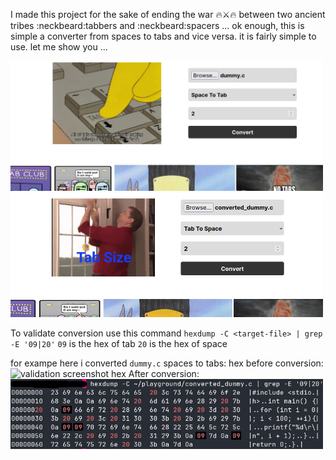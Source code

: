 I made this project for the sake of ending the war :fire::crossed_swords::fire: between two ancient tribes :neckbeard:tabbers and :neckbeard:spacers ...
ok enough, this is simple a converter from spaces to tabs and vice versa.
it is fairly simple to use.
let me show you ...

<img src="/images/space-to-tab-screenshot.png" alt="app screenshot" width="500" />
<img src="/images/tab-to-space-screenshot.png" alt="app screenshot" width="500" />

To validate conversion use this command
`hexdump -C <target-file> | grep -E '09|20'`
`09` is the hex of tab
`20` is the hex of space

for exampe here i converted `dummy.c` spaces to tabs:
hex before conversion:
<img src="//images/with-spaces-screenshot.png" alt="validation screenshot" width="500" />
hex After conversion:
<img src="/images/with-tabs-screenshot.png" alt="validation screenshot" width="500" />
